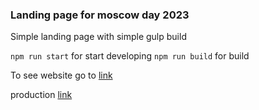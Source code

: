 ### Landing page for moscow day 2023

Simple landing page with simple gulp build

`npm run start` for start developing
`npm run build` for build

To see website go to [link](https://dihlofos.github.io/moscowday/build/)

production [link](https://http://деньгорода.москва/)
